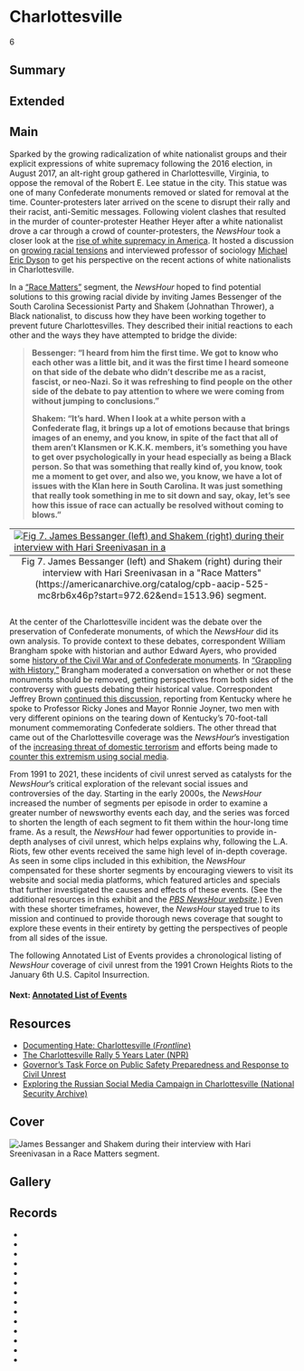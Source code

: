 # Charlottesville

6

## Summary

## Extended

## Main

Sparked by the growing radicalization of white nationalist groups and their explicit expressions of white supremacy following the 2016 election, in August 2017, an alt-right group gathered in Charlottesville, Virginia, to oppose the removal of the Robert E. Lee statue in the city. This statue was one of many Confederate monuments removed or slated for removal at the time. Counter-protesters later arrived on the scene to disrupt their rally and their racist, anti-Semitic messages. Following violent clashes that resulted in the murder of counter-protester Heather Heyer after a white nationalist drove a car through a crowd of counter-protesters, the *NewsHour* took a closer look at the [rise of white supremacy in America](https://americanarchive.org/catalog/cpb-aacip-525-z60bv7c66p?start=160.02&end=687.16). It hosted a discussion on [growing racial tensions](https://americanarchive.org/catalog/cpb-aacip-525-222r49h34p?start=876.77&end=1488.47) and interviewed professor of sociology [Michael Eric Dyson](https://americanarchive.org/catalog/cpb-aacip-525-ms3jw87s72?start=802.56&end=1028.44) to get his perspective on the recent actions of white nationalists in Charlottesville. 

In a [“Race Matters”](https://americanarchive.org/catalog/cpb-aacip-525-mc8rb6x46p?start=972.62&end=1513.96) segment, the *NewsHour* hoped to find potential solutions to this growing racial divide by inviting James Bessenger of the South Carolina Secessionist Party and Shakem (Johnathan Thrower), a Black nationalist, to discuss how they have been working together to prevent future Charlottesvilles. They described their initial reactions to each other and the ways they have attempted to bridge the divide: 

> **Bessenger: “I heard from him the first time. We got to know who each other was a little bit, and it was the first time I heard someone on that side of the debate who didn’t describe me as a racist, fascist, or neo-Nazi. So it was refreshing to find people on the other side of the debate to pay attention to where we were coming from without jumping to conclusions.”**
>
> **Shakem: “It’s hard. When I look at a white person with a Confederate flag, it brings up a lot of emotions because that brings images of an enemy, and you know, in spite of the fact that all of them aren’t Klansmen or K.K.K. members, it’s something you have to get over psychologically in your head especially as being a Black person. So that was something that really kind of, you know, took me a moment to get over, and also we, you know, we have a lot of issues with the Klan here in South Carolina. It was just something that really took something in me to sit down and say, okay, let’s see how this issue of race can actually be resolved without coming to blows.”**

<table class="exhibit-image half-image">
<caption align="bottom" class="exhibit-caption">Fig 7. James Bessanger (left) and Shakem (right) during their interview with Hari Sreenivasan in a "Race Matters"(https://americanarchive.org/catalog/cpb-aacip-525-mc8rb6x46p?start=972.62&end=1513.96) segment.</caption>
<tr><td><a href="https://americanarchive.org/catalog/cpb-aacip-525-mc8rb6x46p?start=972.62&end=1513.96" target="_blank"><img src="https://s3.amazonaws.com/americanarchive.org/exhibits/bessanger-shakem.png" class="big-image" alt="Fig 7. James Bessanger (left) and Shakem (right) during their interview with Hari Sreenivasan in a "Race Matters" segment."/></a></td></tr>
</table>

At the center of the Charlottesville incident was the debate over the preservation of Confederate monuments, of which the *NewsHour* did its own analysis. To provide context to these debates, correspondent William Brangham spoke with historian and author Edward Ayers, who provided some [history of the Civil War and of Confederate monuments](https://americanarchive.org/catalog/cpb-aacip-525-z60bv7c66p?start=1510.86&end=1850.39). In [“Grappling with History,”](https://americanarchive.org/catalog/cpb-aacip-525-0c4sj1bh9n?start=1070.47&end=1891.17) Brangham moderated a conversation on whether or not these monuments should be removed, getting perspectives from both sides of the controversy with guests debating their historical value. Correspondent Jeffrey Brown [continued this discussion](https://americanarchive.org/catalog/cpb-aacip-525-7s7hq3sx2g?start=2778.13&end=3262.4), reporting from Kentucky where he spoke to Professor Ricky Jones and Mayor Ronnie Joyner, two men with very different opinions on the tearing down of Kentucky’s 70-foot-tall monument commemorating Confederate soldiers. The other thread that came out of the Charlottesville coverage was the *NewsHour*’s investigation of the [increasing threat of domestic terrorism](https://americanarchive.org/catalog/cpb-aacip-525-ms3jw87s72?start=523.29&end=802.06) and efforts being made to [counter this extremism using social media](https://americanarchive.org/catalog/cpb-aacip-525-dj58c9s589?start=1998.22&end=2497.77).

From 1991 to 2021, these incidents of civil unrest served as catalysts for the *NewsHour*’s critical exploration of the relevant social issues and controversies of the day. Starting in the early 2000s, the *NewsHour* increased the number of segments per episode in order to examine a greater number of newsworthy events each day, and the series was forced to shorten the length of each segment to fit them within the hour-long time frame. As a result, the *NewsHour* had fewer opportunities to provide in-depth analyses of civil unrest, which helps explains why, following the L.A. Riots, few other events received the same high level of in-depth coverage. As seen in some clips included in this exhibition, the *NewsHour* compensated for these shorter segments by encouraging viewers to visit its website and social media platforms, which featured articles and specials that further investigated the causes and effects of these events. (See the additional resources in this exhibit and the [*PBS NewsHour website*](https://www.pbs.org/newshour/?gclid=Cj0KCQjwvaeJBhCvARIsABgTDM6zE5bORAHoG8jWMh4V5vSjCD8nW4zsNqpdQVJu5ZMU5oTTD7mZZrQaAuilEALw_wcB).) Even with these shorter timeframes, however, the *NewsHour* stayed true to its mission and continued to provide thorough news coverage that sought to explore these events in their entirety by getting the perspectives of people from all sides of the issue. 

The following Annotated List of Events provides a chronological listing of *NewsHour* coverage of civil unrest from the 1991 Crown Heights Riots to the January 6th U.S. Capitol Insurrection. 

#### Next: [Annotated List of Events](/exhibits/after-the-fire/7-annotated-list-of-events)

## Resources
- [Documenting Hate: Charlottesville (*Frontline*)](https://www.pbs.org/wgbh/frontline/documentary/documenting-hate-charlottesville/)
- [The Charlottesville Rally 5 Years Later (NPR)](https://www.npr.org/2022/08/12/1116942725/the-charlottesville-rally-5-years-later-its-what-youre-still-trying-to-forget)
- [Governor’s Task Force on Public Safety Preparedness and Response to Civil Unrest](https://www.pshs.virginia.gov/media/governorvirginiagov/secretary-of-public-safety-and-homeland-security/pdf/12617-task-force-on-public-safety-preparedness-and-response-to-civil-unrest-final-report_op2.pdf)
- [Exploring the Russian Social Media Campaign in Charlottesville (National Security Archive)](https://nsarchive.gwu.edu/news/cyber-vault/2019-02-14/exploring-russian-social-media-campaign-charlottesville)
  
## Cover

<img title="Cover Image" alt="James Bessanger and Shakem during their interview with Hari Sreenivasan in a Race Matters segment." src="https://s3.amazonaws.com/americanarchive.org/exhibits/bessanger-shakem.png">

## Gallery

## Records

- [](/catalog/cpb-aacip-525-930ns0mx16)
- [](/catalog/cpb-aacip-525-dn3zs2mb8v)
- [](/catalog/cpb-aacip-525-5t3fx74w4d)
- [](/catalog/cpb-aacip-525-ms3jw87s72)
- [](/catalog/cpb-aacip-525-z60bv7c66p)
- [](/catalog/cpb-aacip-525-222r49h34p)
- [](/catalog/cpb-aacip-525-mc8rb6x46p)
- [](/catalog/cpb-aacip-525-rb6vx0764r)
- [](/catalog/cpb-aacip-525-sj19k4721j)
- [](/catalog/cpb-aacip-525-4f1mg7gq84)
- [](/catalog/cpb-aacip-525-0c4sj1bh9n)
- [](/catalog/cpb-aacip-525-7s7hq3sx2g)
- [](/catalog/cpb-aacip-525-dj58c9s589)
- [](/catalog/cpb-aacip-525-ws8hd7q299)
